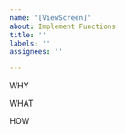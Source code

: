 ```yaml
---
name: "[ViewScreen]"
about: Implement Functions
title: ''
labels: ''
assignees: ''

---
```


WHY

WHAT

HOW
